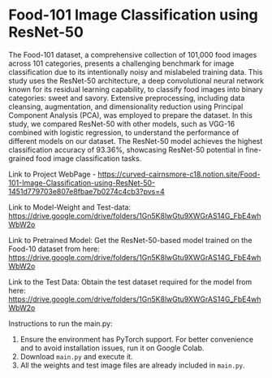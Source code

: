 # Food-101 Image Classification using ResNet-50

The Food-101 dataset, a comprehensive collection of 101,000 food images across 101 categories, presents a challenging benchmark for image classification due to its intentionally noisy and mislabeled training data. This study uses the ResNet-50 architecture, a deep convolutional neural network known for its residual learning capability, to classify food images into binary categories: sweet and savory. Extensive preprocessing, including data cleansing, augmentation, and dimensionality reduction using Principal Component Analysis (PCA), was employed to prepare the dataset. In this study, we compared ResNet-50 with other models, such as VGG-16 combined with logistic regression, to understand the performance of different models on our dataset. The ResNet-50 model achieves the highest classification accuracy of 93.36%, showcasing ResNet-50 potential in fine-grained food image classification tasks.

Link to Project WebPage - https://curved-cairnsmore-c18.notion.site/Food-101-Image-Classification-using-ResNet-50-1451d779703e807e8fbae7b0274c4cb3?pvs=4

Link to Model-Weight and Test-data: https://drive.google.com/drive/folders/1Gn5K8lwGtu9XWGrAS14G_FbE4whWbW2o

Link to Pretrained Model: Get the ResNet-50-based model trained on the Food-10 dataset from here: https://drive.google.com/drive/folders/1Gn5K8lwGtu9XWGrAS14G_FbE4whWbW2o

Link to the Test Data: Obtain the test dataset required for the model from here: https://drive.google.com/drive/folders/1Gn5K8lwGtu9XWGrAS14G_FbE4whWbW2o

Instructions to run the main.py:

1. Ensure the environment has PyTorch support. For better convenience and to avoid installation issues, run it on Google Colab.  
2. Download `main.py` and execute it.  
3. All the weights and test image files are already included in `main.py`.

